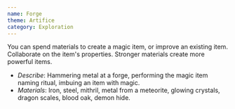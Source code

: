 ```yaml
---
name: Forge
theme: Artifice
category: Exploration
---
```


You can spend materials to create a magic item, or improve an existing item. Collaborate on the item's properties. Stronger materials create more powerful items.

* *Describe*: Hammering metal at a forge, performing the magic item naming ritual, imbuing an item with magic. 
* *Materials*: Iron, steel, mithril, metal from a meteorite, glowing crystals, dragon scales, blood oak, demon hide.